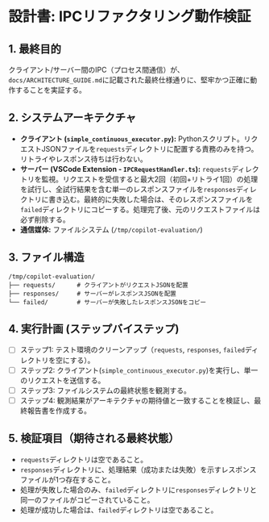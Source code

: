 # 設計書: IPCリファクタリング動作検証

## 1. 最終目的

クライアント/サーバー間のIPC（プロセス間通信）が、`docs/ARCHITECTURE_GUIDE.md`に記載された最終仕様通りに、堅牢かつ正確に動作することを実証する。

## 2. システムアーキテクチャ

- **クライアント (`simple_continuous_executor.py`):** Pythonスクリプト。リクエストJSONファイルを`requests`ディレクトリに配置する責務のみを持つ。リトライやレスポンス待ちは行わない。
- **サーバー (VSCode Extension - `IPCRequestHandler.ts`):** `requests`ディレクトリを監視。リクエストを受信すると最大2回（初回+リトライ1回）の処理を試行し、全試行結果を含む単一のレスポンスファイルを`responses`ディレクトリに書き込む。最終的に失敗した場合は、そのレスポンスファイルを`failed`ディレクトリにコピーする。処理完了後、元のリクエストファイルは必ず削除する。
- **通信媒体:** ファイルシステム (`/tmp/copilot-evaluation/`)

## 3. ファイル構造

```
/tmp/copilot-evaluation/
├── requests/      # クライアントがリクエストJSONを配置
├── responses/     # サーバーがレスポンスJSONを配置
└── failed/        # サーバーが失敗したレスポンスJSONをコピー
```

## 4. 実行計画 (ステップバイステップ)

- [ ] ステップ1: テスト環境のクリーンアップ（`requests`, `responses`, `failed`ディレクトリを空にする）。
- [ ] ステップ2: クライアント(`simple_continuous_executor.py`)を実行し、単一のリクエストを送信する。
- [ ] ステップ3: ファイルシステムの最終状態を観測する。
- [ ] ステップ4: 観測結果がアーキテクチャの期待値と一致することを検証し、最終報告書を作成する。

## 5. 検証項目（期待される最終状態）

- `requests`ディレクトリは空であること。
- `responses`ディレクトリに、処理結果（成功または失敗）を示すレスポンスファイルが1つ存在すること。
- 処理が失敗した場合のみ、`failed`ディレクトリに`responses`ディレクトリと同一のファイルがコピーされていること。
- 処理が成功した場合は、`failed`ディレクトリは空であること。
